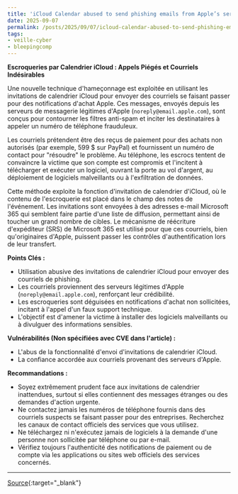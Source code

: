 ```yaml
---
title: 'iCloud Calendar abused to send phishing emails from Apple’s servers'
date: 2025-09-07
permalink: /posts/2025/09/07/icloud-calendar-abused-to-send-phishing-emails-from-apples-servers/
tags:
- veille-cyber
- bleepingcomp
---
```

**Escroqueries par Calendrier iCloud : Appels Piégés et Courriels Indésirables**

Une nouvelle technique d'hameçonnage est exploitée en utilisant les invitations de calendrier iCloud pour envoyer des courriels se faisant passer pour des notifications d'achat Apple. Ces messages, envoyés depuis les serveurs de messagerie légitimes d'Apple (`noreply@email.apple.com`), sont conçus pour contourner les filtres anti-spam et inciter les destinataires à appeler un numéro de téléphone frauduleux.

Les courriels prétendent être des reçus de paiement pour des achats non autorisés (par exemple, 599 $ sur PayPal) et fournissent un numéro de contact pour "résoudre" le problème. Au téléphone, les escrocs tentent de convaincre la victime que son compte est compromis et l'incitent à télécharger et exécuter un logiciel, ouvrant la porte au vol d'argent, au déploiement de logiciels malveillants ou à l'exfiltration de données.

Cette méthode exploite la fonction d'invitation de calendrier d'iCloud, où le contenu de l'escroquerie est placé dans le champ des notes de l'événement. Les invitations sont envoyées à des adresses e-mail Microsoft 365 qui semblent faire partie d'une liste de diffusion, permettant ainsi de toucher un grand nombre de cibles. Le mécanisme de réécriture d'expéditeur (SRS) de Microsoft 365 est utilisé pour que ces courriels, bien qu'originaires d'Apple, puissent passer les contrôles d'authentification lors de leur transfert.

**Points Clés :**

*   Utilisation abusive des invitations de calendrier iCloud pour envoyer des courriels de phishing.
*   Les courriels proviennent des serveurs légitimes d'Apple (`noreply@email.apple.com`), renforçant leur crédibilité.
*   Les escroqueries sont déguisées en notifications d'achat non sollicitées, incitant à l'appel d'un faux support technique.
*   L'objectif est d'amener la victime à installer des logiciels malveillants ou à divulguer des informations sensibles.

**Vulnérabilités (Non spécifiées avec CVE dans l'article) :**

*   L'abus de la fonctionnalité d'envoi d'invitations de calendrier iCloud.
*   La confiance accordée aux courriels provenant des serveurs d'Apple.

**Recommandations :**

*   Soyez extrêmement prudent face aux invitations de calendrier inattendues, surtout si elles contiennent des messages étranges ou des demandes d'action urgente.
*   Ne contactez jamais les numéros de téléphone fournis dans des courriels suspects se faisant passer pour des entreprises. Recherchez les canaux de contact officiels des services que vous utilisez.
*   Ne téléchargez ni n'exécutez jamais de logiciels à la demande d'une personne non sollicitée par téléphone ou par e-mail.
*   Vérifiez toujours l'authenticité des notifications de paiement ou de compte via les applications ou sites web officiels des services concernés.

---
[Source](https://www.bleepingcomputer.com/news/security/icloud-calendar-abused-to-send-phishing-emails-from-apples-servers/){:target="_blank"}
